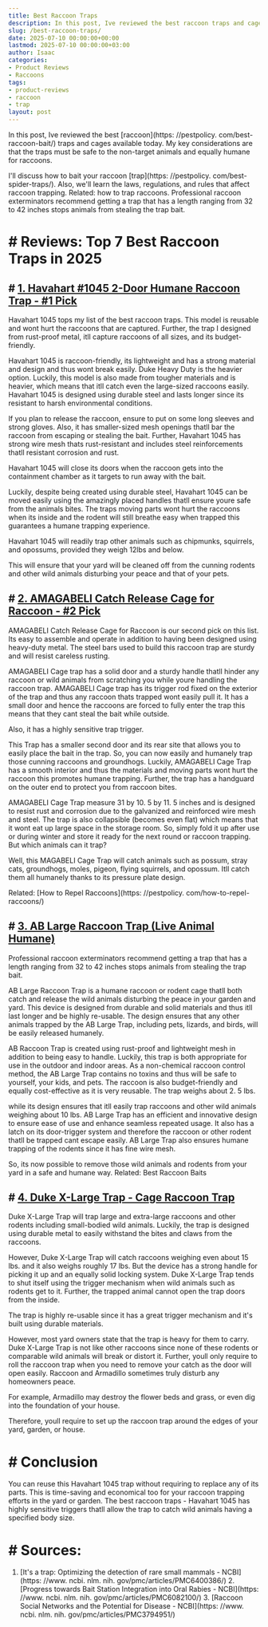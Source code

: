 ```yaml
---
title: Best Raccoon Traps
description: In this post, Ive reviewed the best raccoon traps and cages available today.My key considerations are that the traps must be safe to the non-target animals...
slug: /best-raccoon-traps/
date: 2025-07-10 00:00:00+00:00
lastmod: 2025-07-10 00:00:00+03:00
author: Isaac
categories:
- Product Reviews
- Raccoons
tags:
- product-reviews
- raccoon
- trap
layout: post
---
```


In this post, Ive reviewed the best [raccoon](https: //pestpolicy. com/best-raccoon-bait/) traps and cages available today. My key considerations are that the traps must be safe to the non-target animals and equally humane for raccoons.

I'll discuss how to bait your raccoon [trap](https: //pestpolicy. com/best-spider-traps/). Also, we'll learn the laws, regulations, and rules that affect raccoon trapping. Related: how to trap raccoons. Professional raccoon exterminators recommend getting a trap that has a length ranging from 32 to 42 inches stops animals from stealing the trap bait.

# # Reviews: Top 7 Best Raccoon Traps in 2025

## # [1. Havahart #1045 2-Door Humane Raccoon Trap - #1 Pick](https://www.amazon.com/dp/B0000AVWMX/?tag=p-policy-20)

Havahart 1045 tops my list of the best raccoon traps. This model is reusable and wont hurt the raccoons that are captured. Further, the trap I designed from rust-proof metal, itll capture raccoons of all sizes, and its budget-friendly.

Havahart 1045 is raccoon-friendly, its lightweight and has a strong material and design and thus wont break easily. Duke Heavy Duty is the heavier option. Luckily, this model is also made from tougher materials and is heavier, which means that itll catch even the large-sized raccoons easily. Havahart 1045 is designed using durable steel and lasts longer since its resistant to harsh environmental conditions.

If you plan to release the raccoon, ensure to put on some long sleeves and strong gloves. Also, it has smaller-sized mesh openings thatll bar the raccoon from escaping or stealing the bait. Further, Havahart 1045 has strong wire mesh thats rust-resistant and includes steel reinforcements thatll resistant corrosion and rust.

Havahart 1045 will close its doors when the raccoon gets into the containment chamber as it targets to run away with the bait.

Luckily, despite being created using durable steel, Havahart 1045 can be moved easily using the amazingly placed handles thatll ensure youre safe from the animals bites. The traps moving parts wont hurt the raccoons when its inside and the rodent will still breathe easy when trapped this guarantees a humane trapping experience.

Havahart 1045 will readily trap other animals such as chipmunks, squirrels, and opossums, provided they weigh 12lbs and below.

This will ensure that your yard will be cleaned off from the cunning rodents and other wild animals disturbing your peace and that of your pets.

## # [2. AMAGABELI Catch Release Cage for Raccoon - #2 Pick](https://www.amazon.com/dp/B01MQO6CW7/?tag=p-policy-20)

AMAGABELI Catch Release Cage for Raccoon is our second pick on this list. Its easy to assemble and operate in addition to having been designed using heavy-duty metal. The steel bars used to build this raccoon trap are sturdy and will resist careless rusting.

AMAGABELI Cage trap has a solid door and a sturdy handle thatll hinder any raccoon or wild animals from scratching you while youre handling the raccoon trap. AMAGABELI Cage trap has its trigger rod fixed on the exterior of the trap and thus any raccoon thats trapped wont easily pull it. It has a small door and hence the raccoons are forced to fully enter the trap this means that they cant steal the bait while outside.

Also, it has a highly sensitive trap trigger.

This Trap has a smaller second door and its rear site that allows you to easily place the bait in the trap. So, you can now easily and humanely trap those cunning raccoons and groundhogs. Luckily, AMAGABELI Cage Trap has a smooth interior and thus the materials and moving parts wont hurt the raccoon this promotes humane trapping. Further, the trap has a handguard on the outer end to protect you from raccoon bites.

AMAGABELI Cage Trap measure 31 by 10. 5 by 11. 5 inches and is designed to resist rust and corrosion due to the galvanized and reinforced wire mesh and steel. The trap is also collapsible (becomes even flat) which means that it wont eat up large space in the storage room. So, simply fold it up after use or during winter and store it ready for the next round or raccoon trapping. But which animals can it trap?

Well, this MAGABELI Cage Trap will catch animals such as possum, stray cats, groundhogs, moles, pigeon, flying squirrels, and opossum. Itll catch them all humanely thanks to its pressure plate design.

Related: [How to Repel Raccoons](https: //pestpolicy. com/how-to-repel-raccoons/)

## # [3. AB Large Raccoon Trap (Live Animal Humane)](https://www.amazon.com/dp/B07N4C83GH/?tag=p-policy-20)

Professional raccoon exterminators recommend getting a trap that has a length ranging from 32 to 42 inches stops animals from stealing the trap bait.

AB Large Raccoon Trap is a humane raccoon or rodent cage thatll both catch and release the wild animals disturbing the peace in your garden and yard. This device is designed from durable and solid materials and thus itll last longer and be highly re-usable. The design ensures that any other animals trapped by the AB Large Trap, including pets, lizards, and birds, will be easily released humanely.

AB Raccoon Trap is created using rust-proof and lightweight mesh in addition to being easy to handle. Luckily, this trap is both appropriate for use in the outdoor and indoor areas. As a non-chemical raccoon control method, the AB Large Trap contains no toxins and thus will be safe to yourself, your kids, and pets. The raccoon is also budget-friendly and equally cost-effective as it is very reusable. The trap weighs about 2. 5 lbs.

while its design ensures that itll easily trap raccoons and other wild animals weighing about 10 lbs. AB Large Trap has an efficient and innovative design to ensure ease of use and enhance seamless repeated usage. It also has a latch on its door-trigger system and therefore the raccoon or other rodent thatll be trapped cant escape easily. AB Large Trap also ensures humane trapping of the rodents since it has fine wire mesh.

So, its now possible to remove those wild animals and rodents from your yard in a safe and humane way. Related: Best Raccoon Baits

## # [4. Duke X-Large Trap - Cage Raccoon Trap](https://www.amazon.com/dp/B002FYF1VW/?tag=p-policy-20)

Duke X-Large Trap will trap large and extra-large raccoons and other rodents including small-bodied wild animals. Luckily, the trap is designed using durable metal to easily withstand the bites and claws from the raccoons.

However, Duke X-Large Trap will catch raccoons weighing even about 15 lbs. and it also weighs roughly 17 lbs. But the device has a strong handle for picking it up and an equally solid locking system. Duke X-Large Trap tends to shut itself using the trigger mechanism when wild animals such as rodents get to it. Further, the trapped animal cannot open the trap doors from the inside.

The trap is highly re-usable since it has a great trigger mechanism and it's built using durable materials.

However, most yard owners state that the trap is heavy for them to carry. Duke X-Large Trap is not like other raccoons since none of these rodents or comparable wild animals will break or distort it. Further, youll only require to roll the raccoon trap when you need to remove your catch as the door will open easily. Raccoon and Armadillo sometimes truly disturb any homeowners peace.

For example, Armadillo may destroy the flower beds and grass, or even dig into the foundation of your house.

Therefore, youll require to set up the raccoon trap around the edges of your yard, garden, or house.

# # Conclusion

You can reuse this Havahart 1045 trap without requiring to replace any of its parts. This is time-saving and economical too for your raccoon trapping efforts in the yard or garden. The best raccoon traps - Havahart 1045 has highly sensitive triggers thatll allow the trap to catch wild animals having a specified body size.

# # Sources:

1. [It's a trap: Optimizing the detection of rare small mammals - NCBI](https: //www. ncbi. nlm. nih. gov/pmc/articles/PMC6400386/) 2. [Progress towards Bait Station Integration into Oral Rabies - NCBI](https: //www. ncbi. nlm. nih. gov/pmc/articles/PMC6082100/) 3. [Raccoon Social Networks and the Potential for Disease - NCBI](https: //www. ncbi. nlm. nih. gov/pmc/articles/PMC3794951/)
